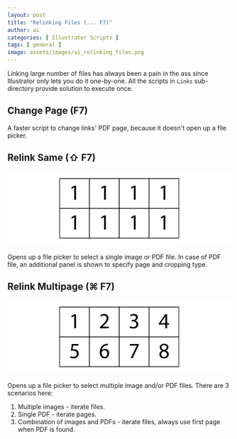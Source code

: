 ```yaml
---
layout: post
title: "Relinking Files (... F7)"
author: ai
categories: [ Illustrator Scripts ]
tags: [ general ]
image: assets/images/ai_relinking_files.png
---
```


Linking large number of files has always been a pain in the ass since Illustrator only lets you do it one-by-one. All the scripts in `Links` sub-directory provide solution to execute once.

Change Page (F7)
----------------

A faster script to change links' PDF page, because it doesn't open up a file picker.

Relink Same (⇧ F7)
------------------

![](../assets/images/ai_relinking_files_same.png)

Opens up a file picker to select a single image or PDF file. In case of PDF file, an additional panel is shown to specify page and cropping type.

Relink Multipage (⌘ F7)
-----------------------

![](../assets/images/ai_relinking_files_multipage.png)

Opens up a file picker to select multiple image and/or PDF files. There are 3 scenarios here:
1. Multiple images - iterate files.
2. Single PDF - iterate pages.
3. Combination of images and PDFs - iterate files, always use first page when PDF is found.